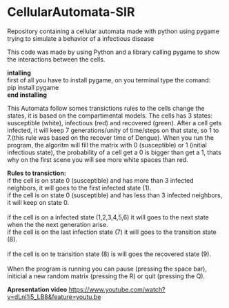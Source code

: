 # CellularAutomata-SIR
Repository containing a cellular automata made with python using pygame trying to simulate a behavior of a infectious disease

This code was made by using Python and a library calling pygame to show the interactions between the cells.

**intalling** <br />
first of all you have to install pygame, on you terminal type the comand: <br />
pip install pygame <br />
**end installing**

This Automata follow somes transictions rules to the cells change the states, it is based on the compartimental models.
The cells has 3 states: susceptible (white), infectious (red) and recovered (green).
After a cell gets infected, it will keep 7 generations/unity of time/steps on that state, so 1 to 7.(this rule was based on the recover 
time of Dengue). When you run the program, the algoritm will fill the matrix with 0 (susceptible) or 1 (initial infectious state), the probability of a cell get a 0 is bigger than get a 1, thats why on the first scene you will see more white spaces than red.


**Rules to transiction:** <br />
if the cell is on state 0 (susceptible) and has more than 3 infected neighbors, it will goes to the first infected state (1). <br />
if the cell is on state 0 (susceptible) and has less than 3 infected neighbors, it will keep on state 0. <br />
<br />
if the cell is on a infected state (1,2,3,4,5,6) it will goes to the next state when the the next generation arise. <br />
if the cell is on the last infection state (7) it will goes to the transition state (8). <br />
<br />
if the cell is on te transition state (8) is will goes the recovered state (9).<br />
<br />
When the program is running you can pause (pressing the space bar), initicial a new random matrix (pressing the R) or quit (pressing the Q).
<br />

**Apresentation video**
https://www.youtube.com/watch?v=dLnl1i5_LB8&feature=youtu.be
